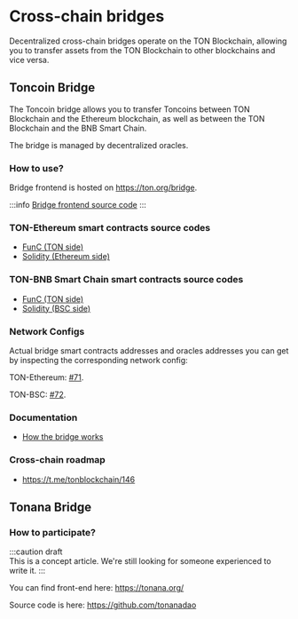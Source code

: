 # Cross-chain bridges

Decentralized cross-chain bridges operate on the TON Blockchain, allowing you to transfer assets from the TON Blockchain to other blockchains and vice versa.

## Toncoin Bridge

The Toncoin bridge allows you to transfer Toncoins between TON Blockchain and the Ethereum blockchain, as well as between the TON Blockchain and the BNB Smart Chain.

The bridge is managed by decentralized oracles.

### How to use?

Bridge frontend is hosted on https://ton.org/bridge.

:::info
[Bridge frontend source code](https://github.com/ton-blockchain/bridge)
:::

### TON-Ethereum smart contracts source codes

* [FunC (TON side)](https://github.com/ton-blockchain/bridge-func)
* [Solidity (Ethereum side)](https://github.com/ton-blockchain/bridge-solidity/tree/eth_mainnet)


### TON-BNB Smart Chain smart contracts source codes

* [FunC (TON side)](https://github.com/ton-blockchain/bridge-func/tree/bsc)
* [Solidity (BSC side)](https://github.com/ton-blockchain/bridge-solidity/tree/bsc_mainnet)


### Network Configs

Actual bridge smart contracts addresses and oracles addresses you can get by inspecting the corresponding network config:

TON-Ethereum: [#71](https://github.com/ton-blockchain/ton/blob/35d17249e6b54d67a5781ebf26e4ee98e56c1e50/crypto/block/block.tlb#L738).

TON-BSC: [#72](https://github.com/ton-blockchain/ton/blob/35d17249e6b54d67a5781ebf26e4ee98e56c1e50/crypto/block/block.tlb#L739).


### Documentation

* [How the bridge works](https://github.com/ton-blockchain/TIPs/issues/24)

### Cross-chain roadmap

* https://t.me/tonblockchain/146

## Tonana Bridge

### How to participate?

:::caution draft   
This is a concept article. We're still looking for someone experienced to write it.
:::

You can find front-end here: https://tonana.org/

Source code is here: https://github.com/tonanadao
